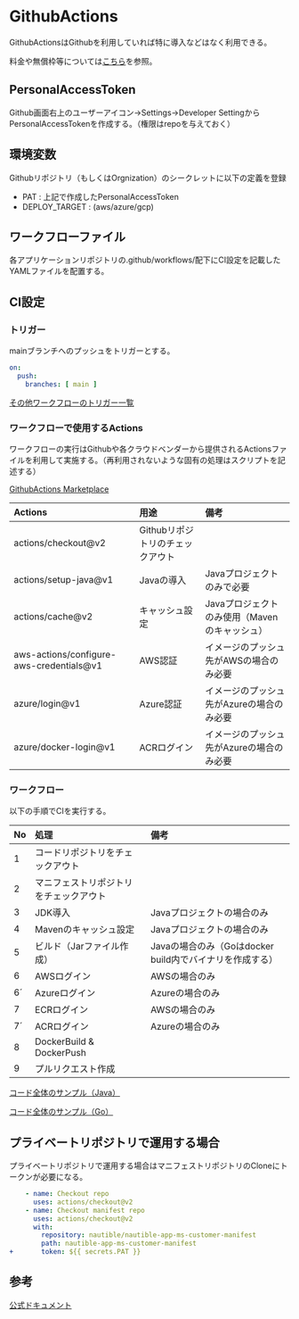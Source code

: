 # GithubActions

GithubActionsはGithubを利用していれば特に導入などはなく利用できる。

料金や無償枠等については[こちら](https://docs.github.com/ja/billing/managing-billing-for-github-actions/about-billing-for-github-actions)を参照。

## PersonalAccessToken

Github画面右上のユーザーアイコン→Settings→Developer SettingからPersonalAccessTokenを作成する。（権限はrepoを与えておく）


## 環境変数

Githubリポジトリ（もしくはOrgnization）のシークレットに以下の定義を登録

- PAT : 上記で作成したPersonalAccessToken
- DEPLOY_TARGET : (aws/azure/gcp)

## ワークフローファイル

各アプリケーションリポジトリの.github/workflows/配下にCI設定を記載したYAMLファイルを配置する。

## CI設定

### トリガー

mainブランチへのプッシュをトリガーとする。

```yaml
on:
  push:
    branches: [ main ]
```

[その他ワークフローのトリガー一覧](https://docs.github.com/ja/actions/using-workflows/events-that-trigger-workflows)

### ワークフローで使用するActions

ワークフローの実行はGithubや各クラウドベンダーから提供されるActionsファイルを利用して実施する。（再利用されないような固有の処理はスクリプトを記述する）

[GithubActions Marketplace](https://github.com/marketplace?type=actions)

|Actions|用途|備考|
|:--|:--|:--|
|actions/checkout@v2|Githubリポジトリのチェックアウト||
|actions/setup-java@v1|Javaの導入|Javaプロジェクトのみで必要|
|actions/cache@v2|キャッシュ設定|Javaプロジェクトのみ使用（Mavenのキャッシュ）|
|aws-actions/configure-aws-credentials@v1|AWS認証|イメージのプッシュ先がAWSの場合のみ必要|
|azure/login@v1|Azure認証|イメージのプッシュ先がAzureの場合のみ必要|
|azure/docker-login@v1|ACRログイン|イメージのプッシュ先がAzureの場合のみ必要|

### ワークフロー

以下の手順でCIを実行する。

|No|処理|備考|
|:--|:--|:--|
|1|コードリポジトリをチェックアウト||
|2|マニフェストリポジトリをチェックアウト||
|3|JDK導入|Javaプロジェクトの場合のみ|
|4|Mavenのキャッシュ設定|Javaプロジェクトの場合のみ|
|5|ビルド（Jarファイル作成）|Javaの場合のみ（Goはdocker build内でバイナリを作成する）|
|6|AWSログイン|AWSの場合のみ|
|6´|Azureログイン|Azureの場合のみ|
|7|ECRログイン|AWSの場合のみ|
|7´|ACRログイン|Azureの場合のみ|
|8|DockerBuild & DockerPush||
|9|プルリクエスト作成||

[コード全体のサンプル（Java）](https://github.com/nautible/nautible-app-ms-customer/blob/main/.github/workflows/maven.yml)

[コード全体のサンプル（Go）](https://github.com/nautible/nautible-app-ms-payment/blob/main/.github/workflows/build-payment.yml)

## プライベートリポジトリで運用する場合

プライベートリポジトリで運用する場合はマニフェストリポジトリのCloneにトークンが必要になる。

```yaml
    - name: Checkout repo
      uses: actions/checkout@v2
    - name: Checkout manifest repo
      uses: actions/checkout@v2
      with:
        repository: nautible/nautible-app-ms-customer-manifest
        path: nautible-app-ms-customer-manifest
+       token: ${{ secrets.PAT }}
```

## 参考

[公式ドキュメント](https://docs.github.com/ja/actions)
